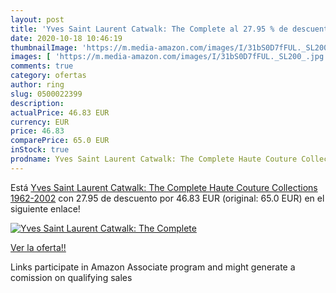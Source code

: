 ```yaml
---
layout: post
title: 'Yves Saint Laurent Catwalk: The Complete al 27.95 % de descuento'
date: 2020-10-18 10:46:19
thumbnailImage: 'https://m.media-amazon.com/images/I/31bS0D7fFUL._SL200_.jpg'
images: [ 'https://m.media-amazon.com/images/I/31bS0D7fFUL._SL200_.jpg' ]
comments: true
category: ofertas
author: ring
slug: 0500022399
description:
actualPrice: 46.83 EUR
currency: EUR
price: 46.83
comparePrice: 65.0 EUR
inStock: true
prodname: Yves Saint Laurent Catwalk: The Complete Haute Couture Collections 1962-2002
---
```


Está [Yves Saint Laurent Catwalk: The Complete Haute Couture Collections 1962-2002](https://www.amazon.es/dp/0500022399/?tag=tolees-21) con 27.95 de descuento por 46.83 EUR (original: 65.0 EUR) en el siguiente enlace!

[![Yves Saint Laurent Catwalk: The Complete](https://m.media-amazon.com/images/I/31bS0D7fFUL._SL200_.jpg)](https://www.amazon.es/dp/0500022399/?tag=tolees-21)

[Ver la oferta!!](https://www.amazon.es/dp/0500022399/?tag=tolees-21)

Links participate in Amazon Associate program and might generate a comission on qualifying sales


